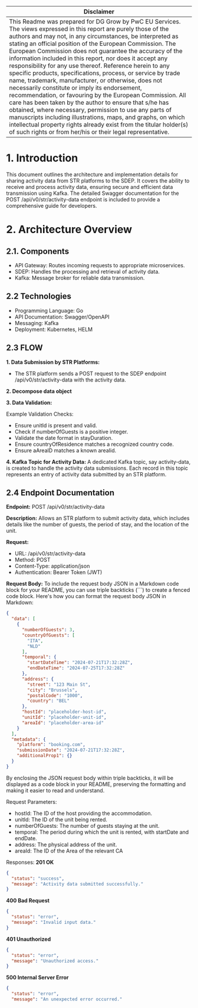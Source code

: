 | Disclaimer  |
|-----------|
| This Readme was prepared for DG Grow by PwC EU Services. The views expressed in this report are purely those of the authors and may not, in any circumstances, be interpreted as stating an official position of the European Commission. The European Commission does not guarantee the accuracy of the information included in this report, nor does it accept any responsibility for any use thereof. Reference herein to any specific products, specifications, process, or service by trade name, trademark, manufacturer, or otherwise, does not necessarily constitute or imply its endorsement, recommendation, or favouring by the European Commission. All care has been taken by the author to ensure that s/he has obtained, where necessary, permission to use any parts of manuscripts including illustrations, maps, and graphs, on which intellectual property rights already exist from the titular holder(s) of such rights or from her/his or their legal representative.|

# 1. Introduction  
This document outlines the architecture and implementation details for sharing activity data from STR platforms to the SDEP. It covers the ability to receive and process activity data, ensuring secure and efficient data transmission using Kafka. The detailed Swagger documentation for the POST /api/v0/str/activity-data endpoint is included to provide a comprehensive guide for developers.

# 2. Architecture Overview

## 2.1. Components
- API Gateway: Routes incoming requests to appropriate microservices.
- SDEP: Handles the processing and retrieval of activity data.
- Kafka: Message broker for reliable data transmission.


## 2.2 Technologies 

- Programming Language: Go
- API Documentation: Swagger/OpenAPI
- Messaging: Kafka
- Deployment: Kubernetes, HELM

## 2.3 FLOW
**1. Data Submission by STR Platforms:**
- The STR platform sends a POST request to the SDEP endpoint /api/v0/str/activity-data with the activity data.
  
**2. Decompose data object**
  
**3. Data Validation:**
  
Example Validation Checks:
- Ensure unitId is present and valid.
- Check if numberOfGuests is a positive integer.
- Validate the date format in stayDuration.
- Ensure countryOfResidence matches a recognized country code.
- Ensure aAreaID matches a known areaIid.
  
**4. Kafka Topic for Activity Data:**
A dedicated Kafka topic, say activity-data, is created to handle the activity data submissions.
Each record in this topic represents an entry of activity data submitted by an STR platform.

## 2.4 Endpoint Documentation 

**Endpoint:** POST /api/v0/str/activity-data

**Description:**  Allows an STR platform to submit activity data, which includes details like the number of guests, the period of stay, and the location of the unit.

**Request:**
- URL: /api/v0/str/activity-data
- Method: POST
- Content-Type: application/json
- Authentication: Bearer Token (JWT)
  
**Request Body:**
To include the request body JSON in a Markdown code block for your README, you can use triple backticks (\```) to create a fenced code block. Here's how you can format the request body JSON in Markdown:

```json
{
  "data": [
    {
      "numberOfGuests": 3,
      "countryOfGuests": [
        "ITA",
        "NLD"
      ],
      "temporal": {
        "startDateTime": "2024-07-21T17:32:28Z",
        "endDateTime": "2024-07-25T17:32:28Z"
      },
      "address": {
        "street": "123 Main St",
        "city": "Brussels",
        "postalCode": "1000",
        "country": "BEL"
      },
      "hostId": "placeholder-host-id",
      "unitId": "placeholder-unit-id",
      "areaId": "placeholder-area-id"
    }
  ],
  "metadata": {
    "platform": "booking.com",
    "submissionDate": "2024-07-21T17:32:28Z",
    "additionalProp1": {}
  }
}
```

By enclosing the JSON request body within triple backticks, it will be displayed as a code block in your README, preserving the formatting and making it easier to read and understand.

Request Parameters:
- hostId: The ID of the host providing the accommodation.
- unitId: The ID of the unit being rented.
- numberOfGuests: The number of guests staying at the unit.
- temporal: The period during which the unit is rented, with startDate and endDate.
- address: The physical address of the unit.
- areaId: The ID of the Area of the relevant CA 

Responses:
**201 OK**
```json
{
  "status": "success",
  "message": "Activity data submitted successfully."
}
```
**400 Bad Request**
```json
{
  "status": "error",
  "message": "Invalid input data."
}
```
**401 Unauthorized**
```json
{
  "status": "error",
  "message": "Unauthorized access."
}
```
**500 Internal Server Error**
```json
{
  "status": "error",
  "message": "An unexpected error occurred."
```



